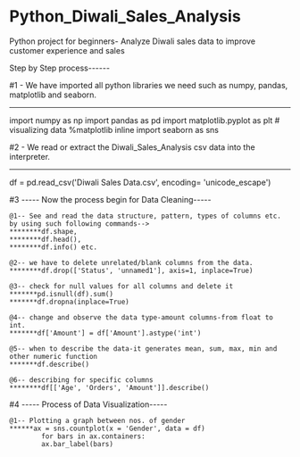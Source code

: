 # Python_Diwali_Sales_Analysis
Python project for beginners- Analyze Diwali sales data to improve customer experience and sales

Step by Step process------

#1 - We have imported all python libraries we need such as numpy, pandas, matplotlib and seaborn.
*********
import numpy as np 
import pandas as pd 
import matplotlib.pyplot as plt # visualizing data
%matplotlib inline
import seaborn as sns

#2 - We read or extract the Diwali_Sales_Analysis csv data into the interpreter.
**********
df = pd.read_csv('Diwali Sales Data.csv', encoding= 'unicode_escape')

#3 ----- Now the process begin for Data Cleaning-----

    @1-- See and read the data structure, pattern, types of columns etc. by using such following commands-->
    ********df.shape, 
    ********df.head(), 
    ********df.info() etc.

    @2-- we have to delete unrelated/blank columns from the data.
    ********df.drop(['Status', 'unnamed1'], axis=1, inplace=True)

    @3-- check for null values for all columns and delete it
    *******pd.isnull(df).sum()
    *******df.dropna(inplace=True)

    @4-- change and observe the data type-amount columns-from float to int.
    *******df['Amount'] = df['Amount'].astype('int')

    @5-- when to describe the data-it generates mean, sum, max, min and other numeric function
    *******df.describe()

    @6-- describing for specific columns
    ********df[['Age', 'Orders', 'Amount']].describe()

#4 ----- Process of Data Visualization-----

    @1-- Plotting a graph between nos. of gender
    ******ax = sns.countplot(x = 'Gender', data = df)
            for bars in ax.containers:
            ax.bar_label(bars)